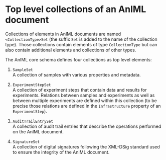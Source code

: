 # Top level collections of an AnIML document

Collections of elements in AnIML documents are named `<CollectionType>Set` (the suffix `Set` is added to the name of the collection type). Those collections contain elements of type `CollectionType` but can also contain additional elements and collections of other types.

The AnIML core schema defines four collections as top level elements:

1. `SampleSet`  
A collection of samples with various properties and metadata.

2. `ExperimentStepSet`  
A collection of experiment steps that contain data and results for experiments. Relations between samples and experiments as well as between multiple experiments are defined within this collection (to be precise those relations are defined in the `Infrastructure` property of an `ExperimentStep`).

3. `AuditTrailEntrySet`  
A collection of audit trail entries that describe the operations performed on the AnIML document.

4. `SignatureSet`  
A collection of digital signatures following the XML-DSig standard used to ensure the integrity of the AnIML document.
